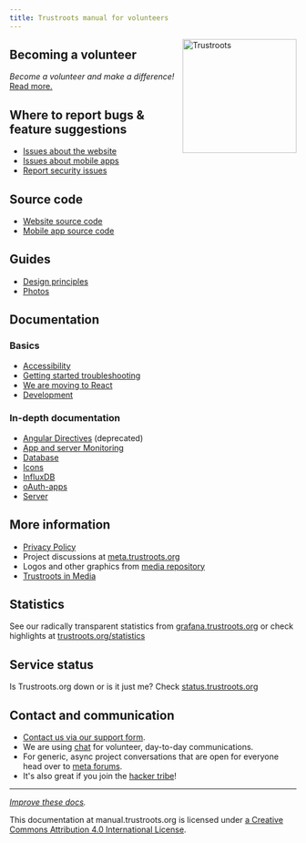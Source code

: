 ```yaml
---
title: Trustroots manual for volunteers
---
```


<div style="float:right">
  <a href="https://www.trustroots.org/">
    <img
      width="200"
      src="https://cdn.rawgit.com/Trustroots/trustroots/master/public/img/logo/color.svg"
      alt="Trustroots"
    ></a>
</div>

## Becoming a volunteer

_Become a volunteer and make a difference!_ [Read more.](Volunteering.md)

## Where to report bugs & feature suggestions

- [Issues about the website](https://github.com/Trustroots/trustroots/issues)
- [Issues about mobile apps](https://github.com/Trustroots/trustroots-expo-mobile/issues)
- [Report security issues](https://github.com/Trustroots/trustroots/blob/master/SECURITY.md#readme)

## Source code

- [Website source code](https://github.com/trustroots/trustroots)
- [Mobile app source code](https://github.com/trustroots/trustroots-expo-mobile)

## Guides
- [Design principles](Design-principles.md)
- [Photos](Photos.md)

## Documentation

### Basics
- [Accessibility](Accessibility.md)
- [Getting started troubleshooting](Troubleshooting.md)
- [We are moving to React](React.md)
- [Development](Development.md)

### In-depth documentation
- [Angular Directives](Angular-Directives.md) (deprecated)
- [App and server Monitoring](Monitoring.md)
- [Database](Database.md)
- [Icons](Icons.md)
- [InfluxDB](InfluxDB.md)
- [oAuth-apps](oAuth-apps.md)
- [Server](Server.md)

## More information
- [Privacy Policy](Privacy-Policy.md)
- Project discussions at [meta.trustroots.org](https://meta.trustroots.org/)
- Logos and other graphics from [media repository](https://github.com/trustroots/media)
- [Trustroots in Media](https://www.trustroots.org/media)

## Statistics

See our radically transparent statistics from
[grafana.trustroots.org](https://grafana.trustroots.org) or check
highlights at
[trustroots.org/statistics](https://www.trustroots.org/statistics)

## Service status

Is Trustroots.org down or is it just me? Check
[status.trustroots.org](https://status.trustroots.org/)

## Contact and communication

- [Contact us via our support form](https://www.trustroots.org/contact).
- We are using [chat](Volunteer-Chat.md) for volunteer, day-to-day communications.
- For generic, async project conversations that are open for everyone head over to [meta forums](https://meta.trustroots.org/).
- It's also great if you join the [hacker tribe](https://www.trustroots.org/tribes/hackers)!

---

_[Improve these docs](https://github.com/Trustroots/trustroots/tree/master/docs)._

This documentation at manual.trustroots.org is licensed under [a Creative Commons Attribution 4.0 International License](http://creativecommons.org/licenses/by/4.0/).
